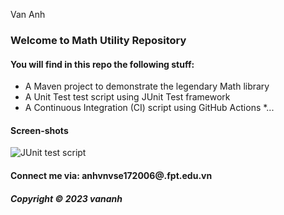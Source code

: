 Van Anh
### Welcome to Math Utility Repository

#### You will find in this repo the following stuff:

* A Maven project to demonstrate the legendary Math library
* A Unit Test test script using JUnit Test framework
* A Continuous Integration (CI) script using GitHub Actions
*...

#### Screen-shots
![JUnit test script](https://github.com/Wintang1103/math-util-mvn/blob/master/screenshots/test%20script%20with%20junit.png?raw=true)

#### Connect me via: anhvnvse172006@.fpt.edu.vn

##### Copyright &#169; 2023 vananh
